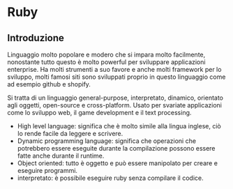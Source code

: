 # Ruby

## Introduzione

Linguaggio molto popolare e modero che si impara molto facilmente, nonostante tutto questo è molto powerful per sviluppare applicazioni enterprise. Ha molti strumenti a suo favore e anche molti framework per lo sviluppo, molti famosi siti sono sviluppati proprio in questo linguaggio come ad esempio github e shopify.

Si tratta di un linguaggio general-purpose, interpretato, dinamico, orientato agli oggetti, open-source e cross-platform. Usato per svariate applicazioni come lo sviluppo web, il game development e il text processing.

- High level language: significa che è molto simile alla lingua inglese, ciò lo rende facile da leggere e scrivere.
- Dynamic programming language: significa che operazioni che potrebbero essere eseguite durante la compilazione possono essere fatte anche durante il runtime.
- Object oriented: tutto è oggetto e può essere manipolato per creare e eseguire programmi.
- interpretato: è possibile eseguire ruby senza compilare il codice.


